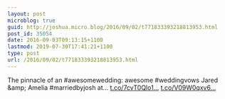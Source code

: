 ```yaml
---
layout: post
microblog: true
guid: http://joshua.micro.blog/2016/09/02/t771833393218813953.html
post_id: 35054
date: 2016-09-03T09:13:15+1100
lastmod: 2019-07-30T17:41:21+1100
type: post
url: /2016/09/02/t771833393218813953.html
---
```

The pinnacle of an #awesomewedding: awesome #weddingvows 
Jared &amp;amp; Amelia #marriedbyjosh at… [t.co/7cvT0Qlo1...](https://t.co/7cvT0Qlo1v) [t.co/V09W0qxv6...](https://t.co/V09W0qxv6f)
